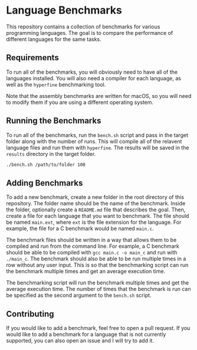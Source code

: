 # Language Benchmarks

This repository contains a collection of benchmarks for various programming languages. The goal is to compare the performance of different languages for the same tasks.

## Requirements

To run all of the benchmarks, you will obviously need to have all of the languages installed. You will also need a compiler for each language, as well as the `hyperfine` benchmarking tool.

Note that the assembly benchmarks are written for macOS, so you will need to modify them if you are using a different operating system.

## Running the Benchmarks

To run all of the benchmarks, run the `bench.sh` script and pass in the target folder along with the number of runs. This will compile all of the relavent language files and run them with `hyperfine`. The results will be saved in the `results` directory in the target folder.

```bash
./bench.sh /path/to/folder 100
```

## Adding Benchmarks

To add a new benchmark, create a new folder in the root directory of this repository. The folder name should be the name of the benchmark. Inside the folder, optionally create a `README.md` file that describes the goal. Then, create a file for each language that you want to benchmark. The file should be named `main.ext`, where `ext` is the file extension for the language. For example, the file for a C benchmark would be named `main.c`.

The benchmark files should be written in a way that allows them to be compiled and run from the command line. For example, a C benchmark should be able to be compiled with `gcc main.c -o main_c` and run with `./main_c`. The benchmark should also be able to be run multiple times in a row without any user input. This is so that the benchmarking script can run the benchmark multiple times and get an average execution time.

The benchmarking script will run the benchmark multiple times and get the average execution time. The number of times that the benchmark is run can be specified as the second argument to the `bench.sh` script.

## Contributing

If you would like to add a benchmark, feel free to open a pull request. If you would like to add a benchmark for a language that is not currently supported, you can also open an issue and I will try to add it.
